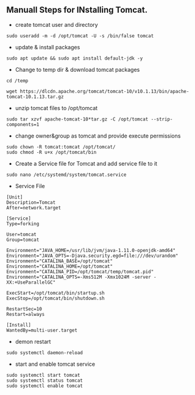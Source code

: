 Manuall Steps for INstalling Tomcat.
------------------

* create tomcat user and directory

```
sudo useradd -m -d /opt/tomcat -U -s /bin/false tomcat
```

* update & install packages

```
sudo apt update && sudo apt install default-jdk -y
```

* Change to temp dir & download tomcat packages

```
cd /temp
```

```
wget https://dlcdn.apache.org/tomcat/tomcat-10/v10.1.13/bin/apache-tomcat-10.1.13.tar.gz
```

* unzip tomcat files to /opt/tomcat

```
sudo tar xzvf apache-tomcat-10*tar.gz -C /opt/tomcat --strip-components=1
```

* change owner&group as tomcat and provide execute permissions

```
sudo chown -R tomcat:tomcat /opt/tomcat/
sudo chmod -R u+x /opt/tomcat/bin
```

* Create a Service file for Tomcat and add service file to it

```
sudo nano /etc/systemd/system/tomcat.service
```

* Service File

```
[Unit]
Description=Tomcat
After=network.target

[Service]
Type=forking

User=tomcat
Group=tomcat

Environment="JAVA_HOME=/usr/lib/jvm/java-1.11.0-openjdk-amd64"
Environment="JAVA_OPTS=-Djava.security.egd=file:///dev/urandom"
Environment="CATALINA_BASE=/opt/tomcat"
Environment="CATALINA_HOME=/opt/tomcat"
Environment="CATALINA_PID=/opt/tomcat/temp/tomcat.pid"
Environment="CATALINA_OPTS=-Xms512M -Xmx1024M -server -XX:+UseParallelGC"

ExecStart=/opt/tomcat/bin/startup.sh
ExecStop=/opt/tomcat/bin/shutdown.sh

RestartSec=10
Restart=always

[Install]
WantedBy=multi-user.target
```

* demon restart

```
sudo systemctl daemon-reload
```

* start and enable tomcat service
```
sudo systemctl start tomcat
sudo systemctl status tomcat
sudo systemctl enable tomcat
```